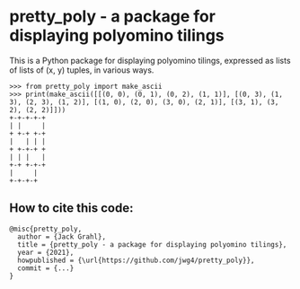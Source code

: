# pretty_poly - a package for displaying polyomino tilings

This is a Python package for displaying polyomino tilings, expressed as lists of lists of (x, y) tuples, in various ways.


```
>>> from pretty_poly import make_ascii
>>> print(make_ascii([[(0, 0), (0, 1), (0, 2), (1, 1)], [(0, 3), (1, 3), (2, 3), (1, 2)], [(1, 0), (2, 0), (3, 0), (2, 1)], [(3, 1), (3, 2), (2, 2)]]))
+-+-+-+-+
| |     |
+ +-+ +-+
|   | | |
+ +-+-+ +
| | |   |
+-+ +-+-+
|     |
+-+-+-+

```

## How to cite this code:
```
@misc{pretty_poly,
  author = {Jack Grahl},
  title = {pretty_poly - a package for displaying polyomino tilings},
  year = {2021},
  howpublished = {\url{https://github.com/jwg4/pretty_poly}},
  commit = {...}
}
```
